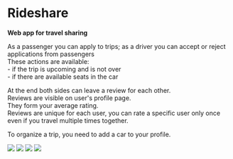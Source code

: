 # Rideshare
<b>Web app for travel sharing</b>

<p>As a passenger you can apply to trips; as a driver you can accept or reject applications from passengers<br/>
These actions are available:<br/>
	- if the trip is upcoming and is not over<br/>
	- if there are available seats in the car</p>

<p>At the end both sides can leave a review for each other.<br/>
Reviews are visible on user's profile page.<br/>
They form your average rating.<br/>
Reviews are unique for each user, you can rate a specific user only once even if you travel multiple times together.</p>
<p>To organize a trip, you need to add a car to your profile.</p>

<img src="http://alfa.kachi-snimka.info/images-2013/arx1580485407m.png">
<img src="http://kachi-snimka.info/images-2013/arx1580485581q.png">
<img src="http://kachi-snimka.info/images-2013/jdv1580485610u.png">
<img src="http://kachi-snimka.info/images-2013/rgh1580485517r.png">